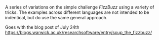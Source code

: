 A series of variations on the simple challenge *FizzBuzz* using a variety of tricks. The examples across different languages are not intended to be indentical, but do use the same general approach. 

Goes with the blog post of July 24th https://blogs.warwick.ac.uk/researchsoftware/entry/soup_the_fizzbuzz/

